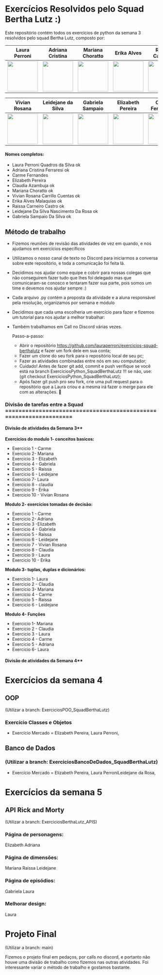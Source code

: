 # Exercícios Resolvidos pelo Squad Bertha Lutz :)

Este repositório contém todos os exercícios de python da semana 3 resolvidos pelo squad Bertha Lutz, composto por: 


|Laura Perroni| Adriana Cristina | Mariana Choratto| Erika Alves | Raissa Carneiro | Claudia Azambuja |
|---|---|---|---|---|---|
|<img src="img/laura.jpg" height="100" width="100">|<img src="img/adriana.jpg" height="100" width="100">|<img src="img/mariana.jpg" height="100" width="100">|<img src="img/erika.jpg" height="100" width="100">|<img src="img/raissa.jpeg" height="100" width="100">| <img src="img/claudia.jpg" height="100" width="100">|

|Vivian Rosana| Leidejane da Silva |  Gabriela Sampaio | Elizabeth Pereira | Carme Fernandes |
|---|---|---|---|---|
|<img src="img/vivian.jpeg" height="100" width="100">|<img src="img/leidejane.png" height="100" width="100">|<img src="img/gabriela.jpg" height="100" width="100">|<img src="img/elizabeth.jpg" height="100" width="100">|<img src="img/carme.PNG" height="100" width="100">|

#### Nomes completos:
* Laura Perroni Quadros da Silva ok
* Adriana Cristina Ferraresi ok
* Carme Fernandes 
* Elizabeth Pereira 
* Claudia Azambuja ok
* Mariana Choratto ok
* Vivian Rosana Carrillo Cuentas ok
* Erika Alves Malaquias  ok
* Raissa Carneiro Castro ok
* Leidejane Da Silva Nascimento Da Rosa ok
* Gabriela Sampaio Da Silva ok


## Método de trabalho

* Fizemos reuniões de revisão das atividades de vez em quando, e nos ajudamos em exercícios específicos
* Utilizamos o nosso canal de texto no Discord para iniciarmos a conversa sobre este repositório, e toda a comunicação foi feita lá.
*  Decidimos nos ajudar como equipe e cobrir para nossas colegas que não conseguirem fazer tudo que lhes foi delegado mas que comunicaram-se conosco e tentaram fazer sua parte, pois somos um time e devemos nos ajudar sempre :)
* Cada arquivo .py contém a proposta da atividade e a aluna responsável pela resolução, organizamos por semana e módulo
* Decidimos que cada uma escolheria um exercício para fazer e fizemos um tutorial para nos ajudar a melhor trabalhar: 
* Também trabalhamos em Call no Discord várias vezes.
    
    Passo-a-passo:

    * Abrir o repositório https://github.com/lauraperroni/exercicios-squad-berthalutz e fazer um fork dele em sua conta;
    * Fazer um clone do seu fork para o repositório local de seu pc;
    * Fazer as atividades combinadas entre nós em seu computador;
    * Cuidado! Antes de fazer git add, commit e push verifique se você está na branch ExerciciosPython_SquadBerthaLutz !!! se não, use: (git checkout ExerciciosPython_SquadBerthaLutz);
    * Após fazer git push pro seu fork, crie uma pull request para o repositório que a Laura criou e a mesma irá fazer o merge para ele com as alterações. 🙂


### Divisão de tarefas entre a Squad =================================================================

#### Divisão de atividades da Semana 3**

**Exercicios do modulo 1- conceitos basicos:**
* Exercicio 1 - Carme
* Exercicio 2- Mariana
* Exercicio 3 - Elizabeth
* Exercicio 4 - Gabriela
* Exercicio 5 - Raissa
* Exercicio 6 - Leidejane
* Exercicio 7- Laura
* Exercicio 8 - claudia
* Exercicio 9 - Erika
* Exercicio 10 - Vivian Rosana 

**Modulo 2- exercícios tomadas de decisão:**
* Exercicio 1 - Carme
* Exercicio 2- Adriana
* Exercicio 3 -Elizabeth 
* Exercicio 4 - Gabriela
* Exercicio 5 - Raissa
* Exercicio 6 - Leidejane
* Exercicio 7 - Vivian Rosana
* Exercicio 8 - Claudia
* Exercicio 9 - Laura
* Exercicio 10 - Erika

**Modulo 3- tuplas, duplas e dicionários:**
* Exercício 1- Laura
* Exercicio 2 - Claudia
* Exercício 3- Mariana
* Exercicio 4 - Carme
* Exercicio 5 - Raissa
* Exercicio 6 - Leidejane

**Modulo 4- Funções**
* Exercicio 1- Mariana
* Exercicio 2 - Claudia
* Exercicio 3 - Laura
* Exercicio 4 - Carme
* Exercicio 5 - Adriana
* Exercicio 6- Laura

#### Divisão de atividades da Semana 4**

# Exercícios da semana 4

## OOP
 (Utilizar a branch: ExerciciosPOO_SquadBerthaLutz)
### Exercício Classes e Objetos 
* Exercício Mercado = Elizabeth Pereira, Laura Perroni, 


## Banco de Dados
### (Utilizar a branch: ExerciciosBancoDeDados_SquadBerthaLutz)
* Exercício Mercado = Elizabeth Pereira, Laura PerroniLeidejane da Rosa, 


# Exercícios da semana 5 

## API Rick and Morty
 (Utilizar a branch: ExerciciosBerthaLutz_APIS)

### Página de personagens: 
Elizabeth 
Adriana
### Página de dimensões: 
Mariana
Raissa
Leidejane
### Página de episódios: 
Gabriela 
Laura
### Melhorar design:
Laura

# Projeto Final
(Utilizar a branch: main)

Fizemos o projeto final em pedaços, por calls no discord, e portanto não houve uma divisão de trabalho como fizemos nas outras atividades.
Foi interessante variar o método de trabalho e gostamos bastante.
